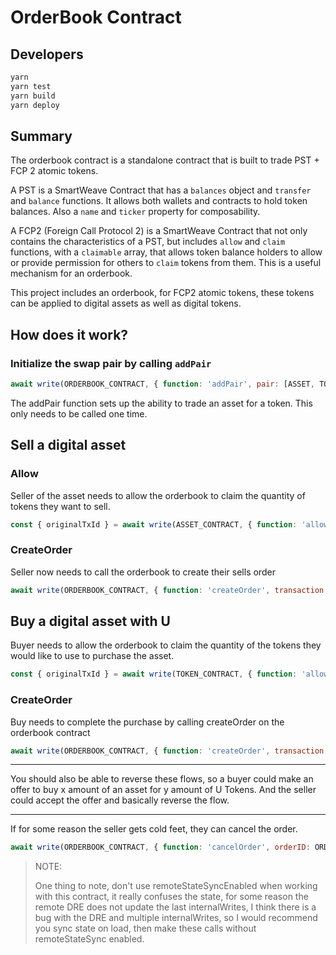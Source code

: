 # OrderBook Contract

## Developers

``` sh
yarn
yarn test
yarn build
yarn deploy
```

## Summary

The orderbook contract is a standalone contract that is built to trade PST + FCP 2 atomic tokens.

A PST is a SmartWeave Contract that has a `balances` object and `transfer` and `balance` functions. It allows both wallets and contracts to hold token balances. Also a `name` and `ticker` property for composability.

A FCP2 (Foreign Call Protocol 2) is a SmartWeave Contract that not only contains the characteristics of a PST, but includes `allow` and `claim` functions, with a `claimable` array, that allows token balance holders to allow or provide permission for others to `claim` tokens from them. This is a useful mechanism for an orderbook.

This project includes an orderbook, for FCP2 atomic tokens, these tokens can be applied to digital assets as well as digital tokens.

## How does it work?

### Initialize the swap pair by calling `addPair`

```js
await write(ORDERBOOK_CONTRACT, { function: 'addPair', pair: [ASSET, TOKEN]})
```

The addPair function sets up the ability to trade an asset for a token. This only needs to be called one time.

## Sell a digital asset

### Allow 

Seller of the asset needs to allow the orderbook to claim the quantity of tokens they want to sell.

```js
const { originalTxId } = await write(ASSET_CONTRACT, { function: 'allow', target: ORDERBOOK_CONTRACT, qty: 10000 })
```

### CreateOrder

Seller now needs to call the orderbook to create their sells order

```js
await write(ORDERBOOK_CONTRACT, { function: 'createOrder', transaction: originalTxId, qty: 1000, price: 1})
```

## Buy a digital asset with U

Buyer needs to allow the orderbook to claim the quantity of the tokens they would like to use to purchase the asset.

```js
const { originalTxId } = await write(TOKEN_CONTRACT, { function: 'allow', target: ORDERBOOK_CONTRACT, qty : 1000 })
```

### CreateOrder

Buy needs to complete the purchase by calling createOrder on the orderbook contract

```js
await write(ORDERBOOK_CONTRACT, { function: 'createOrder', transaction: originalTxId, qty: 1000 })
```

---

You should also be able to reverse these flows, so a buyer could make an offer to buy x amount of an asset for y amount of U Tokens. And the seller could accept the offer and basically reverse the flow.

---

If for some reason the seller gets cold feet, they can cancel the order.

```js
await write(ORDERBOOK_CONTRACT, { function: 'cancelOrder', orderID: ORDERID })
```

> NOTE:
>
> One thing to note, don't use remoteStateSyncEnabled when working with this contract, it really confuses the state, for some reason the remote DRE does not update the last internalWrites, I think there is a bug with the DRE and multiple internalWrites, so I would recommend you sync state on load, then make these calls without remoteStateSync enabled.